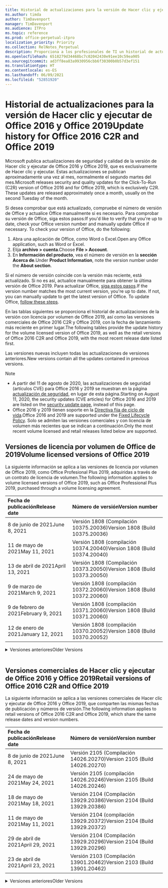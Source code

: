 ```yaml
---
title: Historial de actualizaciones para la versión de Hacer clic y ejecutar de Office 2016 y Office 2019
ms.author: timda
author: TimDavenport
manager: TimDavenport
ms.audience: ITPro
ms.topic: reference
ms.prod: office-perpetual-itpro
localization_priority: Priority
ms.collection: RelNotes_Perpetual
description: Proporciona a los profesionales de TI un historial de actualizaciones para las versiones permanentes de Office 2016 y Office 2019 que usan Hacer clic y ejecutar.
ms.openlocfilehash: 6518279d34468bc7c02042430e91ee10c59ea905
ms.sourcegitcommit: ad3ff8ea83a9930956cbb6f30300b0b57d3ef151
ms.translationtype: HT
ms.contentlocale: es-ES
ms.lasthandoff: 06/09/2021
ms.locfileid: "52851920"
---
```

# <a name="update-history-for-office-2016-c2r-and-office-2019"></a><span data-ttu-id="61b47-103">Historial de actualizaciones para la versión de Hacer clic y ejecutar de Office 2016 y Office 2019</span><span class="sxs-lookup"><span data-stu-id="61b47-103">Update history for Office 2016 C2R and Office 2019</span></span>

<span data-ttu-id="61b47-p101">Microsoft publica actualizaciones de seguridad y calidad de la versión de Hacer clic y ejecutar de Office 2016 y Office 2019, que es exclusivamente de Hacer clic y ejecutar. Estas actualizaciones se publican aproximadamente una vez al mes, normalmente el segundo martes del mes.</span><span class="sxs-lookup"><span data-stu-id="61b47-p101">Microsoft releases security and quality updates for the Click-To-Run (C2R) version of Office 2016 and for Office 2019, which is exclusively C2R. These updates are released approximately once a month, usually on the second Tuesday of the month.</span></span>

<span data-ttu-id="61b47-p102">Si desea comprobar que está actualizado, compruebe el número de versión de Office y actualice Office manualmente si es necesario. Para comprobar su versión de Office, siga estos pasos:</span><span class="sxs-lookup"><span data-stu-id="61b47-p102">If you'd like to verify that you're up to date, check your Office version number and manually update Office if necessary. To check your version of Office, do the following:</span></span>

  1.    <span data-ttu-id="61b47-108">Abra una aplicación de Office, como Word o Excel.</span><span class="sxs-lookup"><span data-stu-id="61b47-108">Open any Office application, such as Word or Excel.</span></span>
  2.    <span data-ttu-id="61b47-109">Elija **archivo > cuenta**.</span><span class="sxs-lookup"><span data-stu-id="61b47-109">Choose **File > Account**.</span></span>
  3.    <span data-ttu-id="61b47-110">En **Información del producto**, vea el número de versión en la **sección Acerca de**.</span><span class="sxs-lookup"><span data-stu-id="61b47-110">Under **Product Information**, note the version number under the **About section**.</span></span>

<span data-ttu-id="61b47-p103">Si el número de versión coincide con la versión más reciente, está actualizado. Si no es así, actualice manualmente para obtener la última versión de Office 2019. Para actualizar Office, [siga estos pasos](https://support.office.com/article/2ab296f3-7f03-43a2-8e50-46de917611c5).</span><span class="sxs-lookup"><span data-stu-id="61b47-p103">If the version number matches the most current version, you're up to date. If not, you can manually update to get the latest version of Office. To update Office, [follow these steps](https://support.office.com/article/2ab296f3-7f03-43a2-8e50-46de917611c5).</span></span>


<span data-ttu-id="61b47-114">En las tablas siguientes se proporciona el historial de actualizaciones de la versión con licencia por volumen de Office 2019, así como las versiones comerciales de Office 2016 C2R y Office 2019, con la fecha de lanzamiento más reciente en primer lugar.</span><span class="sxs-lookup"><span data-stu-id="61b47-114">The following tables provide the update history for the volume licensed version of Office 2019, as well as the retail versions of Office 2016 C2R and Office 2019, with the most recent release date listed first.</span></span>

<span data-ttu-id="61b47-115">Las versiones nuevas incluyen todas las actualizaciones de versiones anteriores.</span><span class="sxs-lookup"><span data-stu-id="61b47-115">New versions contain all the updates contained in previous versions.</span></span>


 > [!NOTE]
> - <span data-ttu-id="61b47-116">A partir del 11 de agosto de 2020, las actualizaciones de seguridad (artículos CVE) para Office 2016 y 2019 se muestran en la página [actualización de seguridad](./microsoft365-apps-security-updates.md), en lugar de esta página.</span><span class="sxs-lookup"><span data-stu-id="61b47-116">Starting on August 11, 2020, the security updates (CVE articles) for Office 2016 and 2019 are listed on the [security update page](./microsoft365-apps-security-updates.md), instead of this page.</span></span> 
> - <span data-ttu-id="61b47-117">Office 2016 y 2019 tienen soporte en la [Directiva fija de ciclo de vida](/lifecycle/policies/fixed).</span><span class="sxs-lookup"><span data-stu-id="61b47-117">Office 2016 and 2019 are supported under the [Fixed Lifecycle Policy](/lifecycle/policies/fixed).</span></span> <span data-ttu-id="61b47-118">Solo se admiten las versiones comerciales y con licencia de volumen más recientes que se indican a continuación.</span><span class="sxs-lookup"><span data-stu-id="61b47-118">Only the most recent volume licensed and retail releases listed below are supported.</span></span>


## <a name="volume-licensed-versions-of-office-2019"></a><span data-ttu-id="61b47-119">Versiones de licencia por volumen de Office de 2019</span><span class="sxs-lookup"><span data-stu-id="61b47-119">Volume licensed versions of Office 2019</span></span>
<span data-ttu-id="61b47-120">La siguiente información se aplica a las versiones de licencia por volumen de Office 2019, como Office Profesional Plus 2019, adquiridas a través de un contrato de licencia de volumen.</span><span class="sxs-lookup"><span data-stu-id="61b47-120">The following information applies to volume licensed versions of Office 2019, such as Office Professional Plus 2019, purchased through a volume licensing agreement.</span></span>

[//]: # (NO QUITAR EL INICIO DE LA TABLA DE LICENCIAS POR VOLUMEN)


|<span data-ttu-id="61b47-122">**Fecha de publicación**</span><span class="sxs-lookup"><span data-stu-id="61b47-122">**Release date**</span></span>|<span data-ttu-id="61b47-123">**Número de versión**</span><span class="sxs-lookup"><span data-stu-id="61b47-123">**Version number**</span></span>|
|:-----|:-----|
|<span data-ttu-id="61b47-124">8 de junio de 2021</span><span class="sxs-lookup"><span data-stu-id="61b47-124">June 8, 2021</span></span>|<span data-ttu-id="61b47-125">Versión 1808 (Compilación 10375.20036)</span><span class="sxs-lookup"><span data-stu-id="61b47-125">Version 1808 (Build 10375.20036)</span></span>|
|<span data-ttu-id="61b47-126">11 de mayo de 2021</span><span class="sxs-lookup"><span data-stu-id="61b47-126">May 11, 2021</span></span>|<span data-ttu-id="61b47-127">Versión 1808 (compilación 10374.20040)</span><span class="sxs-lookup"><span data-stu-id="61b47-127">Version 1808 (Build 10374.20040)</span></span>|
|<span data-ttu-id="61b47-128">13 de abril de 2021</span><span class="sxs-lookup"><span data-stu-id="61b47-128">April 13, 2021</span></span>|<span data-ttu-id="61b47-129">Versión 1808 (Compilación 10373.20050)</span><span class="sxs-lookup"><span data-stu-id="61b47-129">Version 1808 (Build 10373.20050)</span></span>|
|<span data-ttu-id="61b47-130">9 de marzo de 2021</span><span class="sxs-lookup"><span data-stu-id="61b47-130">March 9, 2021</span></span>|<span data-ttu-id="61b47-131">Versión 1808 (compilación 10372.20060)</span><span class="sxs-lookup"><span data-stu-id="61b47-131">Version 1808 (Build 10372.20060)</span></span>|
|<span data-ttu-id="61b47-132">9 de febrero de 2021</span><span class="sxs-lookup"><span data-stu-id="61b47-132">February 9, 2021</span></span>|<span data-ttu-id="61b47-133">Versión 1808 (compilación 10371.20060)</span><span class="sxs-lookup"><span data-stu-id="61b47-133">Version 1808 (Build 10371.20060)</span></span>|
|<span data-ttu-id="61b47-134">12 de enero de 2021</span><span class="sxs-lookup"><span data-stu-id="61b47-134">January 12, 2021</span></span>|<span data-ttu-id="61b47-135">Versión 1808 (compilación 10370.20052)</span><span class="sxs-lookup"><span data-stu-id="61b47-135">Version 1808 (Build 10370.20052)</span></span>|


[//]: # (NO QUITAR EL FINAL DE LA TABLA DE LICENCIAS POR VOLUMEN)

<details>
<summary><span data-ttu-id="61b47-137">Versiones anteriores</span><span class="sxs-lookup"><span data-stu-id="61b47-137">Older Versions</span></span></summary>
 

[//]: # (NO QUITAR EL INICIO DE LA ANTIGUA TABLA DE LICENCIAS POR VOLUMEN)


|<span data-ttu-id="61b47-139">**Fecha de publicación**</span><span class="sxs-lookup"><span data-stu-id="61b47-139">**Release date**</span></span>|<span data-ttu-id="61b47-140">**Número de versión**</span><span class="sxs-lookup"><span data-stu-id="61b47-140">**Version number**</span></span>|
|:-----|:-----|
|<span data-ttu-id="61b47-141">8 de diciembre de 2020</span><span class="sxs-lookup"><span data-stu-id="61b47-141">December 8, 2020</span></span>|<span data-ttu-id="61b47-142">Versión 1808 (compilación 10369.20032)</span><span class="sxs-lookup"><span data-stu-id="61b47-142">Version 1808 (Build 10369.20032)</span></span>|
|<span data-ttu-id="61b47-143">10 de noviembre de 2020</span><span class="sxs-lookup"><span data-stu-id="61b47-143">November 10, 2020</span></span>|<span data-ttu-id="61b47-144">Versión 1808 (compilación 10368.20035)</span><span class="sxs-lookup"><span data-stu-id="61b47-144">Version 1808 (Build 10368.20035)</span></span>|
|<span data-ttu-id="61b47-145">13 de octubre de 2020</span><span class="sxs-lookup"><span data-stu-id="61b47-145">October 13, 2020</span></span>|<span data-ttu-id="61b47-146">Versión 1808 (compilación 10367.20048)</span><span class="sxs-lookup"><span data-stu-id="61b47-146">Version 1808 (Build 10367.20048)</span></span>|
|<span data-ttu-id="61b47-147">8 de septiembre de 2020</span><span class="sxs-lookup"><span data-stu-id="61b47-147">September 8, 2020</span></span>|<span data-ttu-id="61b47-148">Versión 1808 (compilación 10366.20016)</span><span class="sxs-lookup"><span data-stu-id="61b47-148">Version 1808 (Build 10366.20016)</span></span>|
|<span data-ttu-id="61b47-149">11 de agosto de 2020</span><span class="sxs-lookup"><span data-stu-id="61b47-149">August 11, 2020</span></span>|<span data-ttu-id="61b47-150">Versión 1808 (compilación 10364.20059)</span><span class="sxs-lookup"><span data-stu-id="61b47-150">Version 1808 (Build 10364.20059)</span></span>|
|<span data-ttu-id="61b47-151">14 de julio de 2020</span><span class="sxs-lookup"><span data-stu-id="61b47-151">July 14, 2020</span></span>   |<span data-ttu-id="61b47-152">Versión 1808 (Compilación 10363.20015)</span><span class="sxs-lookup"><span data-stu-id="61b47-152">Version 1808 (Build 10363.20015)</span></span>  |
|<span data-ttu-id="61b47-153">9 de junio de 2020</span><span class="sxs-lookup"><span data-stu-id="61b47-153">June 9, 2020</span></span>   |<span data-ttu-id="61b47-154">Versión 1808 (compilación 10361.20002)</span><span class="sxs-lookup"><span data-stu-id="61b47-154">Version 1808 (Build 10361.20002)</span></span>  |
|<span data-ttu-id="61b47-155">12 de mayo de 2020</span><span class="sxs-lookup"><span data-stu-id="61b47-155">May 12, 2020</span></span>   |<span data-ttu-id="61b47-156">Versión 1808 (compilación 10359.20023)</span><span class="sxs-lookup"><span data-stu-id="61b47-156">Version 1808 (Build 10359.20023)</span></span>  |
|<span data-ttu-id="61b47-157">14 de abril de 2020</span><span class="sxs-lookup"><span data-stu-id="61b47-157">April 14, 2020</span></span>   |<span data-ttu-id="61b47-158">Versión 1808 (compilación 10358.20061)</span><span class="sxs-lookup"><span data-stu-id="61b47-158">Version 1808 (Build 10358.20061)</span></span>  |
|<span data-ttu-id="61b47-159">10 de marzo de 2020</span><span class="sxs-lookup"><span data-stu-id="61b47-159">March 10, 2020</span></span>   |<span data-ttu-id="61b47-160">Versión 1808 (compilación 10357.20081)</span><span class="sxs-lookup"><span data-stu-id="61b47-160">Version 1808 (Build 10357.20081)</span></span>  |
|<span data-ttu-id="61b47-161">11 de febrero de 2020</span><span class="sxs-lookup"><span data-stu-id="61b47-161">February 11, 2020</span></span>   |<span data-ttu-id="61b47-162">Versión 1808 (compilación 10356.20006)</span><span class="sxs-lookup"><span data-stu-id="61b47-162">Version 1808 (Build 10356.20006)</span></span>  |


[//]: # (NO QUITAR EL FINAL DE LA ANTIGUA TABLA DE LICENCIAS POR VOLUMEN)

</details>


<br/>

## <a name="retail-versions-of-office-2016-c2r-and-office-2019"></a><span data-ttu-id="61b47-164">Versiones comerciales de Hacer clic y ejecutar de Office 2016 y Office 2019</span><span class="sxs-lookup"><span data-stu-id="61b47-164">Retail versions of Office 2016 C2R and Office 2019</span></span>
<span data-ttu-id="61b47-165">La siguiente información se aplica a las versiones comerciales de Hacer clic y ejecutar de Office 2016 y Office 2019, que comparten las mismas fechas de publicación y números de versión.</span><span class="sxs-lookup"><span data-stu-id="61b47-165">The following information applies to retail versions of Office 2016 C2R and Office 2019, which share the same release dates and version numbers.</span></span>

[//]: # (NO QUITAR EL INICIO DE LA TABLA DE VENTAS AL POR MENOR)


|<span data-ttu-id="61b47-167">**Fecha de publicación**</span><span class="sxs-lookup"><span data-stu-id="61b47-167">**Release date**</span></span>|<span data-ttu-id="61b47-168">**Número de versión**</span><span class="sxs-lookup"><span data-stu-id="61b47-168">**Version number**</span></span>|
|:-----|:-----|
|<span data-ttu-id="61b47-169">8 de junio de 2021</span><span class="sxs-lookup"><span data-stu-id="61b47-169">June 8, 2021</span></span>|<span data-ttu-id="61b47-170">Versión 2105 (Compilación 14026.20270)</span><span class="sxs-lookup"><span data-stu-id="61b47-170">Version 2105 (Build 14026.20270)</span></span>|
|<span data-ttu-id="61b47-171">24 de mayo de 2021</span><span class="sxs-lookup"><span data-stu-id="61b47-171">May 24, 2021</span></span>|<span data-ttu-id="61b47-172">Versión 2105 (compilación 14026.20246)</span><span class="sxs-lookup"><span data-stu-id="61b47-172">Version 2105 (Build 14026.20246)</span></span>|
|<span data-ttu-id="61b47-173">18 de mayo de 2021</span><span class="sxs-lookup"><span data-stu-id="61b47-173">May 18, 2021</span></span>|<span data-ttu-id="61b47-174">Versión 2104 (Compilación 13929.20386)</span><span class="sxs-lookup"><span data-stu-id="61b47-174">Version 2104 (Build 13929.20386)</span></span>|
|<span data-ttu-id="61b47-175">11 de mayo de 2021</span><span class="sxs-lookup"><span data-stu-id="61b47-175">May 11, 2021</span></span>|<span data-ttu-id="61b47-176">Versión 2104 (compilación 13929.20372)</span><span class="sxs-lookup"><span data-stu-id="61b47-176">Version 2104 (Build 13929.20372)</span></span>|
|<span data-ttu-id="61b47-177">29 de abril de 2021</span><span class="sxs-lookup"><span data-stu-id="61b47-177">April 29, 2021</span></span>|<span data-ttu-id="61b47-178">Versión 2104 (Compilación 13929.20296)</span><span class="sxs-lookup"><span data-stu-id="61b47-178">Version 2104 (Build 13929.20296)</span></span>|
|<span data-ttu-id="61b47-179">23 de abril de 2021</span><span class="sxs-lookup"><span data-stu-id="61b47-179">April 23, 2021</span></span>|<span data-ttu-id="61b47-180">Versión 2103 (Compilación 13901.20462)</span><span class="sxs-lookup"><span data-stu-id="61b47-180">Version 2103 (Build 13901.20462)</span></span>|


[//]: # (NO QUITAR EL FINAL DE LA TABLA DE VENTAS AL POR MENOR)

<details>
<summary><span data-ttu-id="61b47-182">Versiones anteriores</span><span class="sxs-lookup"><span data-stu-id="61b47-182">Older Versions</span></span></summary>
 

[//]: # (NO QUITAR EL INICIO DE LA ANTIGUA TABLA DE VENTAS AL POR MENOR)


|<span data-ttu-id="61b47-184">**Fecha de publicación**</span><span class="sxs-lookup"><span data-stu-id="61b47-184">**Release date**</span></span>|<span data-ttu-id="61b47-185">**Número de versión**</span><span class="sxs-lookup"><span data-stu-id="61b47-185">**Version number**</span></span>|
|:-----|:-----|
|<span data-ttu-id="61b47-186">13 de abril de 2021</span><span class="sxs-lookup"><span data-stu-id="61b47-186">April 13, 2021</span></span>|<span data-ttu-id="61b47-187">Versión 2103 (Compilación 13901.20400)</span><span class="sxs-lookup"><span data-stu-id="61b47-187">Version 2103 (Build 13901.20400)</span></span>|
|<span data-ttu-id="61b47-188">2 de abril de 2021</span><span class="sxs-lookup"><span data-stu-id="61b47-188">April 2, 2021</span></span>|<span data-ttu-id="61b47-189">Versión 2103 (Compilación 13901.20336)</span><span class="sxs-lookup"><span data-stu-id="61b47-189">Version 2103 (Build 13901.20336)</span></span>|
|<span data-ttu-id="61b47-190">30 de marzo de 2021</span><span class="sxs-lookup"><span data-stu-id="61b47-190">March 30, 2021</span></span>|<span data-ttu-id="61b47-191">Versión 2103 (compilación 13901.20312)</span><span class="sxs-lookup"><span data-stu-id="61b47-191">Version 2103 (Build 13901.20312)</span></span>|
|<span data-ttu-id="61b47-192">18 de marzo de 2021</span><span class="sxs-lookup"><span data-stu-id="61b47-192">March 18, 2021</span></span>|<span data-ttu-id="61b47-193">Versión 2102 (compilación 13801.20360)</span><span class="sxs-lookup"><span data-stu-id="61b47-193">Version 2102 (Build 13801.20360)</span></span>|
|<span data-ttu-id="61b47-194">9 de marzo de 2021</span><span class="sxs-lookup"><span data-stu-id="61b47-194">March 9, 2021</span></span>|<span data-ttu-id="61b47-195">Versión 2102 (compilación 13801.20294)</span><span class="sxs-lookup"><span data-stu-id="61b47-195">Version 2102 (Build 13801.20294)</span></span>|
|<span data-ttu-id="61b47-196">1 de marzo de 2021</span><span class="sxs-lookup"><span data-stu-id="61b47-196">March 1, 2021</span></span>|<span data-ttu-id="61b47-197">Versión 2102 (compilación 13801.20266)</span><span class="sxs-lookup"><span data-stu-id="61b47-197">Version 2102 (Build 13801.20266)</span></span>|
|<span data-ttu-id="61b47-198">16 de febrero de 2021</span><span class="sxs-lookup"><span data-stu-id="61b47-198">February 16, 2021</span></span>|<span data-ttu-id="61b47-199">Versión 2101 (compilación 13628.20448)</span><span class="sxs-lookup"><span data-stu-id="61b47-199">Version 2101 (Build 13628.20448)</span></span>|
|<span data-ttu-id="61b47-200">9 de febrero de 2021</span><span class="sxs-lookup"><span data-stu-id="61b47-200">February 9, 2021</span></span>|<span data-ttu-id="61b47-201">Versión 2101 (Compilación 13628.20380)</span><span class="sxs-lookup"><span data-stu-id="61b47-201">Version 2101 (Build 13628.20380)</span></span>|
|<span data-ttu-id="61b47-202">26 de enero de 2021</span><span class="sxs-lookup"><span data-stu-id="61b47-202">January 26, 2021</span></span>|<span data-ttu-id="61b47-203">Versión 2101 (Compilación 13628.20274)</span><span class="sxs-lookup"><span data-stu-id="61b47-203">Version 2101 (Build 13628.20274)</span></span>|
|<span data-ttu-id="61b47-204">21 de enero de 2021</span><span class="sxs-lookup"><span data-stu-id="61b47-204">January 21, 2021</span></span>|<span data-ttu-id="61b47-205">Versión 2012 (compilación 13530.20440)</span><span class="sxs-lookup"><span data-stu-id="61b47-205">Version 2012 (Build 13530.20440)</span></span>|
|<span data-ttu-id="61b47-206">12 de enero de 2021</span><span class="sxs-lookup"><span data-stu-id="61b47-206">January 12, 2021</span></span>|<span data-ttu-id="61b47-207">Versión 2012 (compilación 13530.20376)</span><span class="sxs-lookup"><span data-stu-id="61b47-207">Version 2012 (Build 13530.20376)</span></span>|
|<span data-ttu-id="61b47-208">5 de enero de 2021</span><span class="sxs-lookup"><span data-stu-id="61b47-208">January 5, 2021</span></span>|<span data-ttu-id="61b47-209">Versión 2012 (compilación 13530.20316)</span><span class="sxs-lookup"><span data-stu-id="61b47-209">Version 2012 (Build 13530.20316)</span></span>|
|<span data-ttu-id="61b47-210">21 de diciembre de 2020</span><span class="sxs-lookup"><span data-stu-id="61b47-210">December 21, 2020</span></span>|<span data-ttu-id="61b47-211">Versión 2011 (compilación 13426.20404)</span><span class="sxs-lookup"><span data-stu-id="61b47-211">Version 2011 (Build 13426.20404)</span></span>|
|<span data-ttu-id="61b47-212">8 de diciembre de 2020</span><span class="sxs-lookup"><span data-stu-id="61b47-212">December 8, 2020</span></span>|<span data-ttu-id="61b47-213">Versión 2011 (compilación 13426.20332)</span><span class="sxs-lookup"><span data-stu-id="61b47-213">Version 2011 (Build 13426.20332)</span></span>|
|<span data-ttu-id="61b47-214">2 de diciembre de 2020</span><span class="sxs-lookup"><span data-stu-id="61b47-214">December 2, 2020</span></span>|<span data-ttu-id="61b47-215">Versión 2011 (compilación 13426.20308)</span><span class="sxs-lookup"><span data-stu-id="61b47-215">Version 2011 (Build 13426.20308)</span></span>|
|<span data-ttu-id="61b47-216">30 de noviembre de 2020</span><span class="sxs-lookup"><span data-stu-id="61b47-216">November 30, 2020</span></span>|<span data-ttu-id="61b47-217">Versión 2011 (compilación 13426.20294)</span><span class="sxs-lookup"><span data-stu-id="61b47-217">Version 2011 (Build 13426.20294)</span></span>|
|<span data-ttu-id="61b47-218">23 de noviembre de 2020</span><span class="sxs-lookup"><span data-stu-id="61b47-218">November 23, 2020</span></span>|<span data-ttu-id="61b47-219">Versión 2011 (compilación 13426.20274)</span><span class="sxs-lookup"><span data-stu-id="61b47-219">Version 2011 (Build 13426.20274)</span></span>|
|<span data-ttu-id="61b47-220">17 de noviembre de 2020</span><span class="sxs-lookup"><span data-stu-id="61b47-220">November 17, 2020</span></span>|<span data-ttu-id="61b47-221">Versión 2010 (compilación 13328.20408)</span><span class="sxs-lookup"><span data-stu-id="61b47-221">Version 2010 (Build 13328.20408)</span></span>|
|<span data-ttu-id="61b47-222">10 de noviembre de 2020</span><span class="sxs-lookup"><span data-stu-id="61b47-222">November 10, 2020</span></span>|<span data-ttu-id="61b47-223">Versión 2010 (compilación 13328.20356)</span><span class="sxs-lookup"><span data-stu-id="61b47-223">Version 2010 (Build 13328.20356)</span></span>|
|<span data-ttu-id="61b47-224">27 de octubre de 2020</span><span class="sxs-lookup"><span data-stu-id="61b47-224">October 27, 2020</span></span>|<span data-ttu-id="61b47-225">Versión 2010 (compilación 13328.20292)</span><span class="sxs-lookup"><span data-stu-id="61b47-225">Version 2010 (Build 13328.20292)</span></span>|
|<span data-ttu-id="61b47-226">21 de octubre de 2020</span><span class="sxs-lookup"><span data-stu-id="61b47-226">October 21, 2020</span></span>|<span data-ttu-id="61b47-227">Versión 2009 (compilación 13231.20418)</span><span class="sxs-lookup"><span data-stu-id="61b47-227">Version 2009 (Build 13231.20418)</span></span>|
|<span data-ttu-id="61b47-228">13 de octubre de 2020</span><span class="sxs-lookup"><span data-stu-id="61b47-228">October 13, 2020</span></span>|<span data-ttu-id="61b47-229">Versión 2009 (compilación 13231.20390)</span><span class="sxs-lookup"><span data-stu-id="61b47-229">Version 2009 (Build 13231.20390)</span></span>|
|<span data-ttu-id="61b47-230">8 de octubre de 2020</span><span class="sxs-lookup"><span data-stu-id="61b47-230">October 8, 2020</span></span>|<span data-ttu-id="61b47-231">Versión 2009 (compilación 13231.20368)</span><span class="sxs-lookup"><span data-stu-id="61b47-231">Version 2009 (Build 13231.20368)</span></span>|
|<span data-ttu-id="61b47-232">28 de septiembre de 2020</span><span class="sxs-lookup"><span data-stu-id="61b47-232">September 28, 2020</span></span>|<span data-ttu-id="61b47-233">Versión 2009 (Compilación 13231.20262)</span><span class="sxs-lookup"><span data-stu-id="61b47-233">Version 2009 (Build 13231.20262)</span></span>|
|<span data-ttu-id="61b47-234">22 de septiembre de 2020</span><span class="sxs-lookup"><span data-stu-id="61b47-234">September 22, 2020</span></span>|<span data-ttu-id="61b47-235">Versión 2008 (Compilación 13127.20508)</span><span class="sxs-lookup"><span data-stu-id="61b47-235">Version 2008 (Build 13127.20508)</span></span>|
|<span data-ttu-id="61b47-236">9 de septiembre de 2020</span><span class="sxs-lookup"><span data-stu-id="61b47-236">September 9, 2020</span></span>|<span data-ttu-id="61b47-237">Versión 2008 (Compilación 13127.20408)</span><span class="sxs-lookup"><span data-stu-id="61b47-237">Version 2008 (Build 13127.20408)</span></span>|
|<span data-ttu-id="61b47-238">31 de agosto de 2020</span><span class="sxs-lookup"><span data-stu-id="61b47-238">August 31, 2020</span></span>|<span data-ttu-id="61b47-239">Versión 2008 (compilación 13127.20296)</span><span class="sxs-lookup"><span data-stu-id="61b47-239">Version 2008 (Build 13127.20296)</span></span>|
|<span data-ttu-id="61b47-240">25 de agosto de 2020</span><span class="sxs-lookup"><span data-stu-id="61b47-240">August 25, 2020</span></span>|<span data-ttu-id="61b47-241">Versión 2007 (compilación 13029.20460)</span><span class="sxs-lookup"><span data-stu-id="61b47-241">Version 2007 (Build 13029.20460)</span></span>|
|<span data-ttu-id="61b47-242">11 de agosto de 2020</span><span class="sxs-lookup"><span data-stu-id="61b47-242">August 11, 2020</span></span>|<span data-ttu-id="61b47-243">Versión 2007 (compilación 13029.20344)</span><span class="sxs-lookup"><span data-stu-id="61b47-243">Version 2007 (Build 13029.20344)</span></span>|
|<span data-ttu-id="61b47-244">30 de julio de 2020</span><span class="sxs-lookup"><span data-stu-id="61b47-244">July 30, 2020</span></span>|<span data-ttu-id="61b47-245">Versión 2007 (compilación 13029.20308)</span><span class="sxs-lookup"><span data-stu-id="61b47-245">Version 2007 (Build 13029.20308)</span></span>  |
|<span data-ttu-id="61b47-246">28 de julio de 2020</span><span class="sxs-lookup"><span data-stu-id="61b47-246">July 28, 2020</span></span>|<span data-ttu-id="61b47-247">Versión 2006 (compilación 13001.20498)</span><span class="sxs-lookup"><span data-stu-id="61b47-247">Version 2006 (Build 13001.20498)</span></span>  |
|<span data-ttu-id="61b47-248">14 de julio de 2020</span><span class="sxs-lookup"><span data-stu-id="61b47-248">July 14, 2020</span></span>|<span data-ttu-id="61b47-249">Versión 2006 (Compilación 13001.20384)</span><span class="sxs-lookup"><span data-stu-id="61b47-249">Version 2006 (Build 13001.20384)</span></span>  |
|<span data-ttu-id="61b47-250">30 de junio de 2020</span><span class="sxs-lookup"><span data-stu-id="61b47-250">June 30, 2020</span></span>|<span data-ttu-id="61b47-251">Versión 2006 (compilación 13001.20266)</span><span class="sxs-lookup"><span data-stu-id="61b47-251">Version 2006 (Build 13001.20266)</span></span>  |
|<span data-ttu-id="61b47-252">24 de junio de 2020</span><span class="sxs-lookup"><span data-stu-id="61b47-252">June 24, 2020</span></span>|<span data-ttu-id="61b47-253">Versión 2005 (compilación 12827.20470)</span><span class="sxs-lookup"><span data-stu-id="61b47-253">Version 2005 (Build 12827.20470)</span></span>  |
|<span data-ttu-id="61b47-254">9 de junio de 2020</span><span class="sxs-lookup"><span data-stu-id="61b47-254">June 9, 2020</span></span>|<span data-ttu-id="61b47-255">Versión 2005 (compilación 12827.20336)</span><span class="sxs-lookup"><span data-stu-id="61b47-255">Version 2005 (Build 12827.20336)</span></span>  |
|<span data-ttu-id="61b47-256">2 de junio de 2020</span><span class="sxs-lookup"><span data-stu-id="61b47-256">June 2, 2020</span></span>|<span data-ttu-id="61b47-257">Versión 2005 (compilación 12827.20268)</span><span class="sxs-lookup"><span data-stu-id="61b47-257">Version 2005 (Build 12827.20268)</span></span>  |
|<span data-ttu-id="61b47-258">21 de mayo de 2020</span><span class="sxs-lookup"><span data-stu-id="61b47-258">May 21, 2020</span></span>|<span data-ttu-id="61b47-259">Versión 2004 (compilación 12730.20352)</span><span class="sxs-lookup"><span data-stu-id="61b47-259">Version 2004 (Build 12730.20352)</span></span>  |
|<span data-ttu-id="61b47-260">12 de mayo de 2020</span><span class="sxs-lookup"><span data-stu-id="61b47-260">May 12, 2020</span></span>|<span data-ttu-id="61b47-261">Versión 2004 (compilación 12730.20270)</span><span class="sxs-lookup"><span data-stu-id="61b47-261">Version 2004 (Build 12730.20270)</span></span>  |
|<span data-ttu-id="61b47-262">4 de mayo de 2020</span><span class="sxs-lookup"><span data-stu-id="61b47-262">May 4, 2020</span></span>|<span data-ttu-id="61b47-263">Versión 2004 (Compilación 12730.20250)</span><span class="sxs-lookup"><span data-stu-id="61b47-263">Version 2004 (Build 12730.20250)</span></span>  |
|<span data-ttu-id="61b47-264">29 de abril de 2020</span><span class="sxs-lookup"><span data-stu-id="61b47-264">April 29, 2020</span></span>|<span data-ttu-id="61b47-265">Versión 2004 (compilación 12730.20236)</span><span class="sxs-lookup"><span data-stu-id="61b47-265">Version 2004 (Build 12730.20236)</span></span>  |
|<span data-ttu-id="61b47-266">15 de abril de 2020</span><span class="sxs-lookup"><span data-stu-id="61b47-266">April 15, 2020</span></span>|<span data-ttu-id="61b47-267">Versión 2003 (compilación 12624.20466)</span><span class="sxs-lookup"><span data-stu-id="61b47-267">Version 2003 (Build 12624.20466)</span></span>  |
|<span data-ttu-id="61b47-268">14 de abril de 2020</span><span class="sxs-lookup"><span data-stu-id="61b47-268">April 14, 2020</span></span>|<span data-ttu-id="61b47-269">Versión 2003 (compilación 12624.20442)</span><span class="sxs-lookup"><span data-stu-id="61b47-269">Version 2003 (Build 12624.20442)</span></span>  |
|<span data-ttu-id="61b47-270">31 de marzo de 2020</span><span class="sxs-lookup"><span data-stu-id="61b47-270">March 31, 2020</span></span>|<span data-ttu-id="61b47-271">Versión 2003 (compilación 12624.20382)</span><span class="sxs-lookup"><span data-stu-id="61b47-271">Version 2003 (Build 12624.20382)</span></span>  |
|<span data-ttu-id="61b47-272">25 de marzo de 2020</span><span class="sxs-lookup"><span data-stu-id="61b47-272">March 25, 2020</span></span>|<span data-ttu-id="61b47-273">Versión 2003 (compilación 12624.20320)</span><span class="sxs-lookup"><span data-stu-id="61b47-273">Version 2003 (Build 12624.20320)</span></span>  |
|<span data-ttu-id="61b47-274">10 de marzo de 2020</span><span class="sxs-lookup"><span data-stu-id="61b47-274">March 10, 2020</span></span>|<span data-ttu-id="61b47-275">Versión 2002 (compilación 12527.20278)</span><span class="sxs-lookup"><span data-stu-id="61b47-275">Version 2002 (Build 12527.20278)</span></span>  |
|<span data-ttu-id="61b47-276">1 de marzo de 2020</span><span class="sxs-lookup"><span data-stu-id="61b47-276">March 1, 2020</span></span>   |<span data-ttu-id="61b47-277">Versión 2002 (compilación 12527.20242)</span><span class="sxs-lookup"><span data-stu-id="61b47-277">Version 2002 (Build 12527.20242)</span></span>  |


[//]: # (NO QUITAR EL FINAL DE LA ANTIGUA TABLA DE VENTAS AL POR MENOR)


</details>